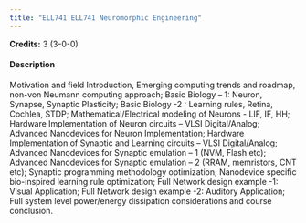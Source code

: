 ```yaml
---
title: "ELL741 ELL741 Neuromorphic Engineering"
---
```

**Credits:** 3 (3-0-0)

#### Description
Motivation and field Introduction, Emerging computing trends and roadmap, non-von Neumann computing approach; Basic Biology – 1: Neuron, Synapse, Synaptic Plasticity; Basic Biology -2 : Learning rules, Retina, Cochlea, STDP; Mathematical/Electrical modeling of Neurons - LIF, IF, HH; Hardware Implementation of Neuron circuits – VLSI Digital/Analog; Advanced Nanodevices for Neuron Implementation; Hardware Implementation of Synaptic and Learning circuits – VLSI Digital/Analog; Advanced Nanodevices for Synaptic emulation – 1 (NVM, Flash etc); Advanced Nanodevices for Synaptic emulation – 2 (RRAM, memristors, CNT etc); Synaptic programming methodology optimization; Nanodevice specific bio-inspired learning rule optimization; Full Network design example -1: Visual Application; Full Network design example -2: Auditory Application; Full system level power/energy dissipation considerations and course conclusion.
